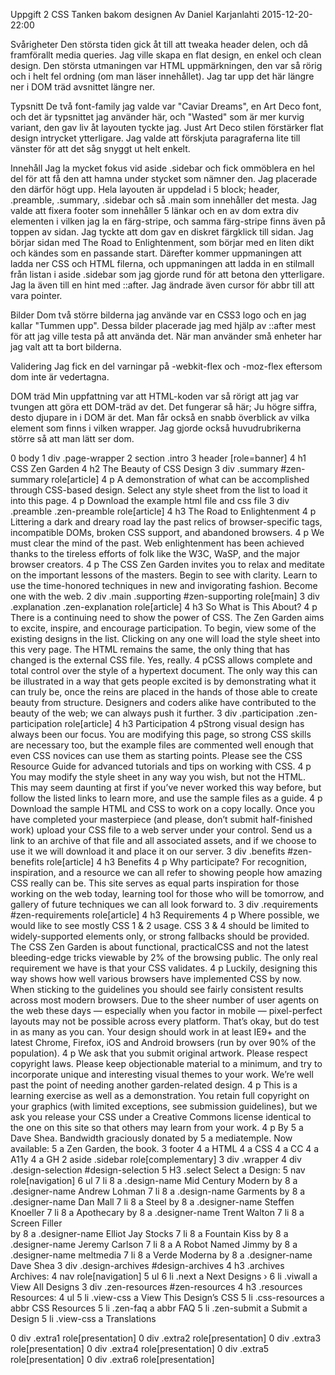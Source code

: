 Uppgift 2 CSS
Tanken bakom designen
Av Daniel Karjanlahti 2015-12-20-22:00

Svårigheter
Den största tiden gick åt till att tweaka header delen, och då framförallt media queries. Jag ville skapa en flat design, en enkel och clean design. Den största utmaningen var HTML uppmärkningen, den var så rörig och i helt fel ordning (om man läser innehållet). Jag tar upp det här längre ner i DOM träd avsnittet längre ner.



Typsnitt
De två font-family jag valde var "Caviar Dreams", en Art Deco font, och det är typsnittet jag använder här, och "Wasted" som är mer kurvig variant, den gav liv åt layouten tyckte jag. Just Art Deco stilen förstärker flat design intrycket ytterligare.
Jag valde att förskjuta paragraferna lite till vänster för att det såg snyggt ut helt enkelt.



Innehåll
Jag la mycket fokus vid aside .sidebar och fick ommöblera en hel del för att få den att hamna under stycket som nämner den. Jag placerade den därför högt upp. Hela layouten är uppdelad i 5 block; header, .preamble, .summary, .sidebar och så .main som innehåller det mesta. Jag valde att fixera footer som innehåller 5 länkar och en av dom extra div elementen i vilken jag la en färg-stripe, och samma färg-stripe finns även på toppen av sidan. Jag tyckte att dom gav en diskret färgklick till sidan. Jag börjar sidan med The Road to Enlightenment, som börjar med en liten dikt och kändes som en passande start. Därefter kommer uppmaningen att ladda ner CSS och HTML filerna, och uppmaningen att ladda in en stilmall från listan i aside .sidebar som jag gjorde rund för att betona den ytterligare. Jag la även till en hint med ::after. 
Jag ändrade även cursor för abbr till att vara pointer.



Bilder
Dom två större bilderna jag använde var en CSS3 logo och en jag kallar "Tummen upp". Dessa bilder placerade jag med hjälp av ::after mest för att jag ville testa på att använda det.
När man använder små enheter har jag valt att ta bort bilderna.


Validering
Jag fick en del varningar på -webkit-flex och -moz-flex eftersom dom inte är vedertagna.


DOM träd
Min uppfattning var att HTML-koden var så rörigt att jag var tvungen att göra ett DOM-träd av det.
Det fungerar så här; Ju högre siffra, desto djupare in i DOM är det. Man får också en snabb överblick av vilka element som finns i vilken wrapper. Jag gjorde också huvudrubrikerna större så att man lätt ser dom.


0 body
1 div .page-wrapper
	2 section .intro
		3 header [role=banner]
			4 h1 CSS Zen Garden
			4 h2 The Beauty of CSS Design
		3 div .summary #zen-summary role[article]
			4 p A demonstration of what can be accomplished through CSS-based design. Select any style sheet from the list to load it into this page.
			4 p Download the example html file and css file
		3 div .preamble .zen-preamble role[article]
			4 h3 The Road to Enlightenment
			4 p Littering a dark and dreary road lay the past relics of browser-specific tags, incompatible DOMs, broken CSS support, and abandoned browsers.
			4 p We must clear the mind of the past. Web enlightenment has been achieved thanks to the tireless efforts of folk like the W3C, WaSP, and the major browser creators.
			4 p The CSS Zen Garden invites you to relax and meditate on the important lessons of the masters. Begin to see with clarity. Learn to use the time-honored techniques in new and invigorating fashion. Become one with the web.
	2 div .main .supporting #zen-supporting role[main]
		3 div .explanation .zen-explanation role[article]
			4 h3 So What is This About?
			4 p There is a continuing need to show the power of CSS. The Zen Garden aims to excite, inspire, and encourage participation. To begin, view some of the existing designs in the list. Clicking on any one will load the style sheet into this very page. The HTML remains the same, the only thing that has changed is the external CSS file. Yes, really.
			4 pCSS allows complete and total control over the style of a hypertext document. The only way this can be illustrated in a way that gets people excited is by demonstrating what it can truly be, once the reins are placed in the hands of those able to create beauty from structure. Designers and coders alike have contributed to the beauty of the web; we can always push it further.
		3 div .participation .zen-participation role[article]
			4 h3 Participation
			4 pStrong visual design has always been our focus. You are modifying this page, so strong CSS skills are necessary too, but the example files are commented well enough that even CSS novices can use them as starting points. Please see the CSS Resource Guide for advanced tutorials and tips on working with CSS.
			4 p You may modify the style sheet in any way you wish, but not the HTML. This may seem daunting at first if you’ve never worked this way before, but follow the listed links to learn more, and use the sample files as a guide.
			4 p Download the sample HTML and CSS to work on a copy locally. Once you have completed your masterpiece (and please, don’t submit half-finished work) upload your CSS file to a web server under your control. Send us a link to an archive of that file and all associated assets, and if we choose to use it we will download it and place it on our server.
		3 div .benefits #zen-benefits role[article]
			4 h3 Benefits
			4 p Why participate? For recognition, inspiration, and a resource we can all refer to showing people how amazing CSS really can be. This site serves as equal parts inspiration for those working on the web today, learning tool for those who will be tomorrow, and gallery of future techniques we can all look forward to.
		3 div .requirements #zen-requirements role[article]
			4 h3 Requirements
			4 p Where possible, we would like to see mostly CSS 1 & 2 usage. CSS 3 & 4 should be limited to widely-supported elements only, or strong fallbacks should be provided. The CSS Zen Garden is about functional, practicalCSS and not the latest bleeding-edge tricks viewable by 2% of the browsing public. The only real requirement we have is that your CSS validates.
			4 p Luckily, designing this way shows how well various browsers have implemented CSS by now. When sticking to the guidelines you should see fairly consistent results across most modern browsers. Due to the sheer number of user agents on the web these days — especially when you factor in mobile — pixel-perfect layouts may not be possible across every platform. That’s okay, but do test in as many as you can. Your design should work in at least IE9+ and the latest Chrome, Firefox, iOS and Android browsers (run by over 90% of the population).
			4 p We ask that you submit original artwork. Please respect copyright laws. Please keep objectionable material to a minimum, and try to incorporate unique and interesting visual themes to your work. We’re well past the point of needing another garden-related design.
			4 p This is a learning exercise as well as a demonstration. You retain full copyright on your graphics (with limited exceptions, see submission guidelines), but we ask you release your CSS under a Creative Commons license identical to the one on this site so that others may learn from your work.
			4 p By 
				5 a Dave Shea. 
			Bandwidth graciously donated by 
				5 a mediatemple. 
			Now available: 
				5 a Zen Garden, the book.
		3 footer
			4 a HTML 
			4 a CSS 
			4 a CC 
			4 a A11y 
			4 a GH
	2 aside .sidebar role[complementary]
		3 div .wrapper
			4 div .design-selection #design-selection
				5 H3 .select Select a Design:
				5 nav role[navigation] 
					6 ul
						7 li
							8 a .design-name Mid Century Modern 
							by 
							8 a .designer-name Andrew Lohman
						7 li
							8 a .design-name Garments 
							by 
							8 a .designer-name Dan Mall
						7 li
							8 a Steel 
							by 
							8 a .designer-name Steffen Knoeller
						7 li
							8 a Apothecary 
							by 
							8 a .designer-name Trent Walton
						7 li
							8 a Screen Filler 	
							by 
							8 a .designer-name Elliot Jay Stocks
						7 li
							8 a Fountain Kiss 
							by 
							8 a .designer-name Jeremy Carlson
						7 li
							8 a A Robot Named Jimmy 
							by 
							8 a .designer-name meltmedia
						7 li
							8 a Verde Moderna 
							by 
							8 a .designer-name Dave Shea
		3 div .design-archives #design-archives
			4 h3 .archives Archives:
			4 nav role[navigation] 
				5 ul
					6 li .next
						a Next Designs ›
					6 li .viwall
						a View All Designs
		3 div .zen-resources #zen-resources
			4 h3 .resources Resources:
			4 ul
				5 li .view-css
					a View This Design’s CSS
				5 li .css-resources
					a
						abbr CSS Resources
				5 li .zen-faq
					a
						abbr FAQ
				5 li .zen-submit
					a Submit a Design
				5 li .view-css
					a Translations
<!-- extra divs for presentation -->
0 div .extra1 role[presentation]
0 div .extra2 role[presentation]
0 div .extra3 role[presentation]
0 div .extra4 role[presentation]
0 div .extra5 role[presentation]
0 div .extra6 role[presentation]

